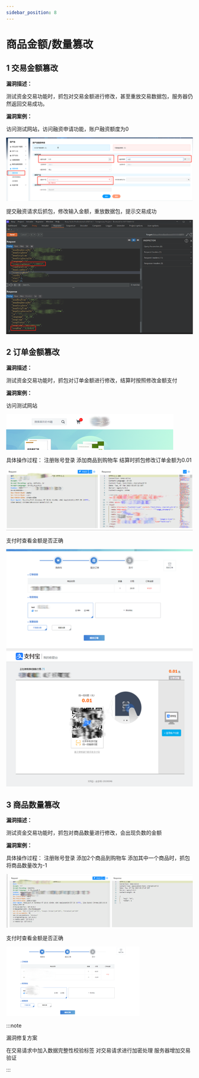 ```yaml
---
sidebar_position: 8
---
```

# 商品金额/数量篡改

## 1 交易金额篡改

**漏洞描述：**

测试资金交易功能时，抓包对交易金额进行修改，甚至重放交易数据包，服务器仍然返回交易成功。

**漏洞案例：**

访问测试网站，访问融资申请功能，账户融资额度为0

![](/img/products/yakit/QuantityTampered-1.png)

提交融资请求后抓包，修改输入金额，重放数据包，提示交易成功

![](/img/products/yakit/QuantityTampered-2.png)

## 2 订单金额篡改

**漏洞描述：**

测试资金交易功能时，抓包对订单金额进行修改，结算时按照修改金额支付

**漏洞案例：**

访问测试网站

![](/img/products/yakit/QuantityTampered-3.png)

具体操作过程：
注册账号登录
添加商品到购物车
结算时抓包修改订单金额为0.01

![](/img/products/yakit/QuantityTampered-4.png)

支付时查看金额是否正确

![](/img/products/yakit/QuantityTampered-5.png)
![](/img/products/yakit/QuantityTampered-6.png)


## 3 商品数量篡改

**漏洞描述：**

测试资金交易功能时，抓包对商品数量进行修改，会出现负数的金额

**漏洞案例：**

具体操作过程：
注册账号登录
添加2个商品到购物车
添加其中一个商品时，抓包将商品数量改为-1

![](/img/products/yakit/QuantityTampered-7.png)

支付时查看金额是否正确

![](/img/products/yakit/QuantityTampered-8.png)


:::note

漏洞修复方案

在交易请求中加入数据完整性校验标签
对交易请求进行加密处理
服务器增加交易验证  

:::


